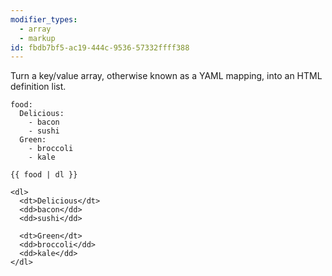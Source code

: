 ```yaml
---
modifier_types:
  - array
  - markup
id: fbdb7bf5-ac19-444c-9536-57332ffff388
---
```

Turn a key/value array, otherwise known as a YAML mapping, into an HTML definition list.

```.language-yaml
food:
  Delicious:
    - bacon
    - sushi
  Green:
    - broccoli
    - kale
```

```
{{ food | dl }}
```

```.language-output
<dl>
  <dt>Delicious</dt>
  <dd>bacon</dd>
  <dd>sushi</dd>

  <dt>Green</dt>
  <dd>broccoli</dd>
  <dd>kale</dd>
</dl>
```
